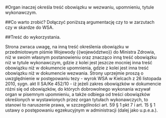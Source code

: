 #Organ inaczej określa treść obowiązku w wezwaniu, upomnieniu, tytule wykonawczym.

##Co warto zrobić?
Dołączyć poniższą argumentację czy to w zarzutach czy w skardze do WSA.

##Treść do wykorzystania.

Strona zwraca uwagę, na inną treść określenia obowiązku w przedmiotowym piśmie Wojewody {{województwo}} do Ministra Zdrowia, niż w swoim własnym postanowieniu oraz znacząco inną treść obowiązku niż w tytule wykonawczym, gdzie z kolei jest jeszcze mocniej inna treść obowiązku niż w dokumencie upomnienia, gdzie z kolei jest inna treść obowiązku niż w dokumencie wezwania. Strony uprzejmie proszą o uwzględnienie w postępowaniu tezy - wyrok WSA w Kielcach z 26 listopada 2010, sygn. akt II SA/Ke 452/10 - iż jeżeli zakres obowiązków w dokumencie różni się od obowiązków, do których dobrowolnego wykonania wzywał organ w pisemnym upomnieniu, a także odbiega od treści obowiązków określonych w wystawionych przez organ tytułach wykonawczych, to stanowi to naruszenie prawa, w szczególności art. 59 § 1 pkt 7 i art. 15 § 1 ustawy o postępowaniu egzekucyjnym w administracji (dalej jako u.p.e.a.).
